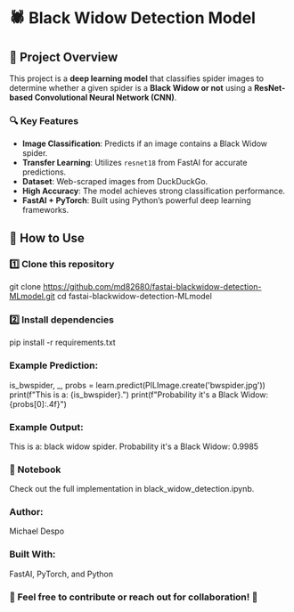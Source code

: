 # 🕷️ Black Widow Detection Model

## 📌 Project Overview
This project is a **deep learning model** that classifies spider images to determine whether a given spider is a **Black Widow or not** using a **ResNet-based Convolutional Neural Network (CNN)**.

### 🔍 Key Features
- **Image Classification**: Predicts if an image contains a Black Widow spider.
- **Transfer Learning**: Utilizes `resnet18` from FastAI for accurate predictions.
- **Dataset**: Web-scraped images from DuckDuckGo.
- **High Accuracy**: The model achieves strong classification performance.
- **FastAI + PyTorch**: Built using Python’s powerful deep learning frameworks.

## 🚀 How to Use

### **1️⃣ Clone this repository**
git clone https://github.com/md82680/fastai-blackwidow-detection-MLmodel.git
cd fastai-blackwidow-detection-MLmodel

### **2️⃣ Install dependencies**

pip install -r requirements.txt

### **Example Prediction:**

is_bwspider, _, probs = learn.predict(PILImage.create('bwspider.jpg'))
print(f"This is a: {is_bwspider}.")
print(f"Probability it's a Black Widow: {probs[0]:.4f}")

### **Example Output:**

This is a: black widow spider.
Probability it's a Black Widow: 0.9985

### **📖 Notebook**

Check out the full implementation in black_widow_detection.ipynb.

### Author: 
Michael Despo

### Built With: 
FastAI, PyTorch, and Python

### 🎯 Feel free to contribute or reach out for collaboration! 🚀

